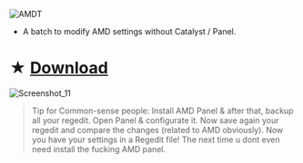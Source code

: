 ![AMDT](https://github.com/gzmatte/AMD/assets/117684932/6d09fe1e-1932-4770-8f7c-758384ccb836)

- A batch to modify AMD settings without Catalyst / Panel.

# ★ [Download](https://github.com/gzmatte/AMD/releases/download/1/AMD-FPS.bat)

![Screenshot_11](https://github.com/gzmatte/AMD/assets/117684932/3ec21222-f5e8-4b1e-af01-1813dcbd541d)


> Tip for Common-sense people:
Install AMD Panel & after that, backup all your regedit.
Open Panel & configurate it.
Now save again your regedit and compare the changes (related to AMD obviously).
Now you have your settings in a Regedit file! The next time u dont even need install the fucking AMD panel.
